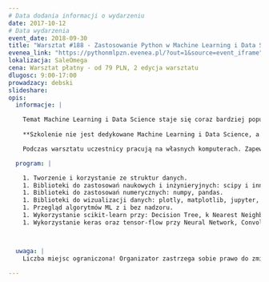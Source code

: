 ```yaml
---
# Data dodania informacji o wydarzeniu
date: 2017-10-12
# Data wydarzenia
event_date: 2018-09-30
title: "Warsztat #188 - Zastosowanie Python w Machine Learning i Data Science"
evenea_link: "https://pythonmlpzn.evenea.pl/?out=1&source=event_iframe"
lokalizacja: SaleOmega
cena: Warsztat płatny - od 79 PLN, 2 edycja warsztatu
dlugosc: 9:00-17:00
prowadzacy: debski
slideshare:
opis:
  informacje: |

    Temat Machine Learning i Data Science staje się coraz bardziej popularny a Python stał się de facto standardem w tych dziedzinach. Zapraszam na szkolenie wprowadzające do technik analizy danych, dostosowywania modelu matematycznego oraz wykorzystania narzędzi tj. scikit-learn, numpy, pandas i jupyter.
    
    **Szkolenie nie jest dedykowane Machine Learning i Data Science, a wykorzystaniu narzędzi, bibliotek i środowiska Python w tych tematach. Nie mniej podczas szkolenia uczestnik również zapozna się z różnymi zagadnieniami i algorytmami wykorzystywanymi w ML i DS łącznie z tematami konstrukcji sieci neuronowych.**

    Podczas warsztatu uczestnicy pracują na własnych komputerach. Zapewniamy lunch dla uczestników w formie zupa + kanapka oraz nielimitowany serwis kawowy. Istnieje możliwość zamówienia lunchu w wersji mięsnej lub wegetariańskiej.

  program: |

    1. Tworzenie i korzystanie ze struktur danych.
    1. Biblioteki do zastosowań naukowych i inżynieryjnych: scipy i inne.
    1. Biblioteki do zastosowań numerycznych: numpy, pandas.
    1. Biblioteki do wizualizacji danych: plotly, matplotlib, jupyter, superset.
    1. Przegląd algorytmów ML z i bez nadzoru.
    1. Wykorzystanie scikit-learn przy: Decision Tree, k Nearest Neighbors, Bayes, Linear Regression, Logistic Regression, Support Vector Machines, Clustering, Principal Component Analysis (PCA).
    1. Wykorzystanie keras oraz tensor-flow przy Neural Network, Convolutional Neural Network.



  uwaga: |
    Liczba miejsc ograniczona! Organizator zastrzega sobie prawo do zmiany lokalizacji wydarzenia oraz jego odwołania w przypadku niezgłoszenia się minimalnej liczby uczestników.

---
```

